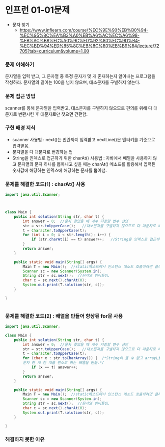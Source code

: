 # 인프런 01-01문제
- 문자 찾기
  - https://www.inflearn.com/course/%EC%9E%90%EB%B0%94-%EC%95%8C%EA%B3%A0%EB%A6%AC%EC%A6%98-%EB%AC%B8%EC%A0%9C%ED%92%80%EC%9D%B4-%EC%BD%94%ED%85%8C%EB%8C%80%EB%B9%84/lecture/72705?tab=curriculum&volume=1.00

### 문제 이해하기

문자열을 입력 받고, 그 문자열 중 특정 문자가 몇 개 존재하는지 알아내는 프로그램을 작성하라. 문자열의 길이는 100을 넘지 않으며, 대소문자를 구별하지 않는다.

### 문제 접근 방법

scanner를 통해 문자열을 입력받고, 대소문자를 구별하지 않으므로 편의를 위해 다 대문자로 변환시킨 후 대문자로만 찾으면 간편함.

### 구현 배경 지식
- scanner 사용법 : next()는 빈칸까지 입력받고 nextLine()은 엔터키를 기준으로 입력받음.
- 문자열을 다 대문자로 변경하는 법
- String을 인덱스로 접근하기 위한 charAt() 사용법 : 자바에서 배열을 사용하지 않고 문자열의 문자 하나를 뽑아내고 싶을 때는 charAt() 메소드를 활용해서 입력된 숫자값에 해당하는 인덱스에 해당하는 문자를 뽑아냄.


### 문제를 해결한 코드(1) : charAt() 사용

```java
import java.util.Scanner;



class Main {
    public int solution(String str, char t) {
        int answer = 0;  //문자 찾았을 때 개수 저장할 변수 선언
        str = str.toUpperCase();   //대소문자를 구별하지 않으므로 다 대문자로 바꿔서 대문자만 찾음.
        t = Character.toUpperCase(t);
        for (int i = 0; i < str.length(); i++) {
            if (str.charAt(i) == t) answer++;   //String을 인덱스로 접근하기 위해 charAt()사용.
        }
        return answer;
    }

    public static void main(String[] args) {
        Main T = new Main();  //static메소드에서 인스턴스 메소드 호출하려면 클래스 객체 생성해야 함.
        Scanner sc = new Scanner(System.in);
        String str = sc.next();  //문자열 읽어들임.
        char c = sc.next().charAt(0);
        System.out.print(T.solution(str, c));
    }

}



```

### 문제를 해결한 코드(2) : 배열을 만들어 향상된 for문 사용

```java
import java.util.Scanner;

class Main {
    public int solution(String str, char t) {
        int answer = 0;  //문자 찾았을 때 개수 저장할 변수 선언
        str = str.toUpperCase();   //대소문자를 구별하지 않으므로 다 대문자로 바꿔서 대문자만 찾음.
        t = Character.toUpperCase(t);
        for (char x : str.toCharArray()) {  /*String이 올 수 없고 arrayList나 List가 와야 하므로 toCharArray()를 사용해 문자열의
        문자 한 개 한 개를 원소로 하는 배열을 만듦.*/
            if (x == t) answer++;
        }
        return answer;
    }

    public static void main(String[] args) {
        Main T = new Main();  //static메소드에서 인스턴스 메소드 호출하려면 클래스 객체 생성해야 함.
        Scanner sc = new Scanner(System.in);
        String str = sc.next();  //문자열 읽어들임.
        char c = sc.next().charAt(0);
        System.out.print(T.solution(str, c));
    }

}

```


### 해결하지 못한 이유
